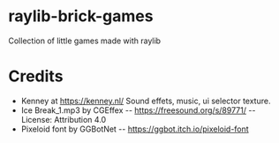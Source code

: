 # raylib-brick-games
Collection of little games made with raylib

# Credits
- Kenney at https://kenney.nl/
    Sound effets, music, ui selector texture.
- Ice Break_1.mp3 by CGEffex -- https://freesound.org/s/89771/ -- License: Attribution 4.0
- Pixeloid font by GGBotNet -- https://ggbot.itch.io/pixeloid-font

